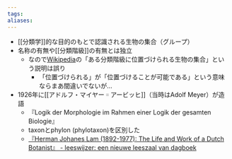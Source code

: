 ```yaml
---
tags: 
aliases:
---
```


- [[分類学]]的な目的のもとで認識される生物の集合（グループ）
- 名称の有無や[[分類階級]]の有無とは独立
    - なので[Wikipedia](https://ja.wikipedia.org/wiki/%E3%82%BF%E3%82%AF%E3%82%BD%E3%83%B3)の「ある分類階級に位置づけられる生物の集合」という説明は誤り
        - 「位置づけられる」が「位置づけることが可能である」という意味ならまあ間違いでないが…
- 1926年に[[アドルフ・マイヤー゠アービッヒ]]（当時はAdolf Meyer）が造語
    - 『Logik der Morphologie im Rahmen einer Logik der gesamten Biologie』
    - taxonとphylon (phylotaxon)を区別した
    - [『Herman Johanes Lam (1892-1977): The Life and Work of a Dutch Botanist』 - leeswijzer: een nieuwe leeszaal van dagboek](https://leeswijzer.hatenadiary.com/entry/20121218/1355787172)